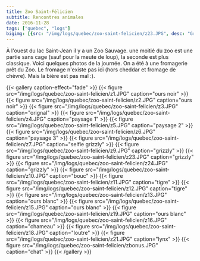 ```yaml
---
title: Zoo Saint-Félicien
subtitle: Rencontres animales
date: 2016-11-28
tags: ["quebec", "logs"]
bigimg: [{src: "/img/logs/quebec/zoo-saint-felicien/z23.JPG", desc: "Grizzly"}, {src: "/img/logs/quebec/zoo-saint-felicien/z12.JPG", desc: "Tigre"}]
---
```


À l'ouest du lac Saint-Jean il y a un Zoo Sauvage. une moitié du zoo est une partie sans cage (sauf pour la meute de loup), la seconde est plus classique. Voici quelques photos de la journée. On a été à une fromagerie prêt du Zoo. Le fromage n'existe pas ici (hors cheddar et fromage de chèvre). Mais la bière est pas mal :).


{{< gallery caption-effect="fade" >}}
  {{< figure src="/img/logs/quebec/zoo-saint-felicien/z1.JPG" caption="ours noir" >}}
  {{< figure src="/img/logs/quebec/zoo-saint-felicien/z2.JPG" caption="ours noir" >}}
  {{< figure src="/img/logs/quebec/zoo-saint-felicien/z3.JPG" caption="orignal" >}}
  {{< figure src="/img/logs/quebec/zoo-saint-felicien/z4.JPG" caption="paysage 1" >}}
  {{< figure src="/img/logs/quebec/zoo-saint-felicien/z5.JPG" caption="paysage 2" >}}
  {{< figure src="/img/logs/quebec/zoo-saint-felicien/z6.JPG" caption="paysage 3" >}}
  {{< figure src="/img/logs/quebec/zoo-saint-felicien/z7.JPG" caption="selfie grizzly" >}}
  {{< figure src="/img/logs/quebec/zoo-saint-felicien/z9.JPG" caption="grizzly" >}}
  {{< figure src="/img/logs/quebec/zoo-saint-felicien/z23.JPG" caption="grizzly" >}}
  {{< figure src="/img/logs/quebec/zoo-saint-felicien/z24.JPG" caption="grizzly" >}}
  {{< figure src="/img/logs/quebec/zoo-saint-felicien/z10.JPG" caption="bouc" >}}
  {{< figure src="/img/logs/quebec/zoo-saint-felicien/z11.JPG" caption="tigre" >}}
  {{< figure src="/img/logs/quebec/zoo-saint-felicien/z12.JPG" caption="tigre" >}}
  {{< figure src="/img/logs/quebec/zoo-saint-felicien/z13.JPG" caption="ours blanc" >}}
  {{< figure src="/img/logs/quebec/zoo-saint-felicien/z15.JPG" caption="ours blanc" >}}
  {{< figure src="/img/logs/quebec/zoo-saint-felicien/z19.JPG" caption="ours blanc" >}}
  {{< figure src="/img/logs/quebec/zoo-saint-felicien/z16.JPG" caption="chameau" >}}
  {{< figure src="/img/logs/quebec/zoo-saint-felicien/z18.JPG" caption="loutre" >}}
  {{< figure src="/img/logs/quebec/zoo-saint-felicien/z21.JPG" caption="lynx" >}}
  {{< figure src="/img/logs/quebec/zoo-saint-felicien/zbonus.JPG" caption="chat" >}}
{{< /gallery >}}
